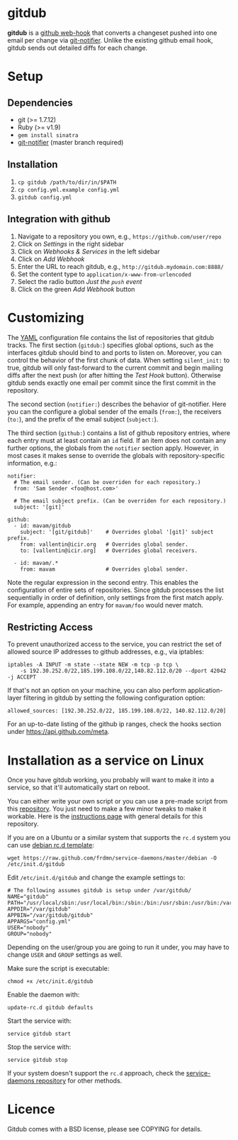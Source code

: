 gitdub
======

**gitdub** is a [github web-hook][post-receive-hook] that converts a
changeset pushed into one email per change via [git-notifier][git-notifier].
Unlike the existing github email hook, gitdub sends out detailed diffs for each
change.

Setup
=====

Dependencies
------------

  - git (>= 1.7.12)
  - Ruby (>= v1.9)
  - `gem install sinatra`
  - [git-notifier][git-notifier] (master branch required)

Installation
------------

  1. `cp gitdub /path/to/dir/in/$PATH`
  1. `cp config.yml.example config.yml`
  1. `gitdub config.yml`

Integration with github
-----------------------

  1. Navigate to a repository you own, e.g., `https://github.com/user/repo`
  1. Click on *Settings* in the right sidebar
  1. Click on *Webhooks & Services* in the left sidebar
  1. Click on *Add Webhook*
  1. Enter the URL to reach gitdub, e.g., `http://gitdub.mydomain.com:8888/`
  1. Set the content type to `application/x-www-from-urlencoded`
  1. Select the radio button *Just the `push` event*
  1. Click on the green *Add Webhook* button

Customizing
===========

The [YAML](http://www.yaml.org) configuration file contains the list of
repositories that gitdub tracks. The first section (`gitdub:`) specifies global
options, such as the interfaces gitdub should bind to and ports to listen on. 
Moreover, you can control the behavior of the first chunk of data. When setting
`silent_init:` to true, gitdub will only fast-forward to the current commit and
begin mailing diffs after the next push (or after hitting the *Test Hook*
button). Otherwise gitdub sends exactly one email per commit since the first
commit in the repository.

The second section (`notifier:`) describes the behavior of git-notifier. Here you
can the configure a global sender of the emails (`from:`), the receivers
(`to:`), and the prefix of the email subject (`subject:`).

The third section (`github:`) contains a list of github repository entries,
where each entry must at least contain an `id` field. If an item does not
contain any further options, the globals from the `notifier` section apply.
However, in most cases it makes sense to override the globals with
repository-specific information, e.g.:

    notifier:
      # The email sender. (Can be overriden for each repository.)
      from: 'Sam Sender <foo@host.com>'

      # The email subject prefix. (Can be overriden for each repository.)
      subject: '[git]'

    github:
      - id: mavam/gitdub
        subject: '[git/gitdub]'    # Overrides global '[git]' subject prefix.
        from: vallentin@icir.org   # Overrides global sender.
        to: [vallentin@icir.org]   # Overrides global receivers.

      - id: mavam/.*
        from: mavam                # Overrides global sender.

Note the regular expression in the second entry. This enables the configuration
of entire sets of repositories. Since gitdub processes the list sequentially in
order of definition, only settings from the first match apply. For example,
appending an entry for `mavam/foo` would never match.

Restricting Access
------------------

To prevent unauthorized access to the service, you can restrict the set of
allowed source IP addresses to github addresses, e.g., via iptables:

    iptables -A INPUT -m state --state NEW -m tcp -p tcp \
        -s 192.30.252.0/22,185.199.108.0/22,140.82.112.0/20 --dport 42042 -j ACCEPT

If that's not an option on your machine, you can also perform application-layer
filtering in gitdub by setting the following configuration option:

    allowed_sources: [192.30.252.0/22, 185.199.108.0/22, 140.82.112.0/20]

For an up-to-date listing of the github ip ranges, check the hooks section
under https://api.github.com/meta.

Installation as a service on Linux
==================================

Once you have gitdub working, you probably will want to make it into a service,
so that it'll automatically start on reboot.

You can either write your own script or you can use a pre-made script from this
[repository](https://github.com/frdmn/service-daemons/). You just need to make
a few minor tweaks to make it workable. Here is the [instructions
page](https://blog.frd.mn/how-to-set-up-proper-startstop-services-ubuntu-debian-mac-windows/)
with general details for this repository.

If you are on a Ubuntu or a similar system that supports the `rc.d` system you
can use [debian rc.d
template](https://github.com/frdmn/service-daemons/blob/master/debian):

    wget https://raw.github.com/frdmn/service-daemons/master/debian -O /etc/init.d/gitdub

Edit `/etc/init.d/gitdub` and change the example settings to:

    # The following assumes gitdub is setup under /var/gitdub/
    NAME="gitdub"
    PATH="/usr/local/sbin:/usr/local/bin:/sbin:/bin:/usr/sbin:/usr/bin:/var/gitdub"
    APPDIR="/var/gitdub"
    APPBIN="/var/gitdub/gitdub"
    APPARGS="config.yml"
    USER="nobody"
    GROUP="nobody"

Depending on the user/group you are going to run it under, you may have to
change `USER` and `GROUP` settings as well.

Make sure the script is executable:

    chmod +x /etc/init.d/gitdub

Enable the daemon with:

    update-rc.d gitdub defaults

Start the service with:

    service gitdub start

Stop the service with:

    service gitdub stop

If your system doesn't support the `rc.d` approach, check the
[service-daemons repository](https://github.com/frdmn/service-daemons/) for
other methods.

Licence
=======

Gitdub comes with a BSD license, please see COPYING for details.

[git-notifier]: http://www.icir.org/robin/git-notifier
[sinatra]: http://www.sinatrarb.com
[post-receive-hook]: https://help.github.com/articles/post-receive-hooks
